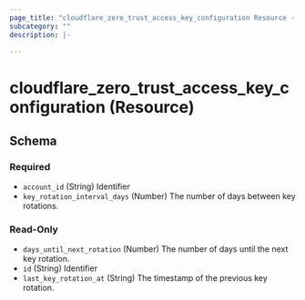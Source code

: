 ```yaml
---
page_title: "cloudflare_zero_trust_access_key_configuration Resource - Cloudflare"
subcategory: ""
description: |-
  
---
```


# cloudflare_zero_trust_access_key_configuration (Resource)




<!-- schema generated by tfplugindocs -->
## Schema

### Required

- `account_id` (String) Identifier
- `key_rotation_interval_days` (Number) The number of days between key rotations.

### Read-Only

- `days_until_next_rotation` (Number) The number of days until the next key rotation.
- `id` (String) Identifier
- `last_key_rotation_at` (String) The timestamp of the previous key rotation.


